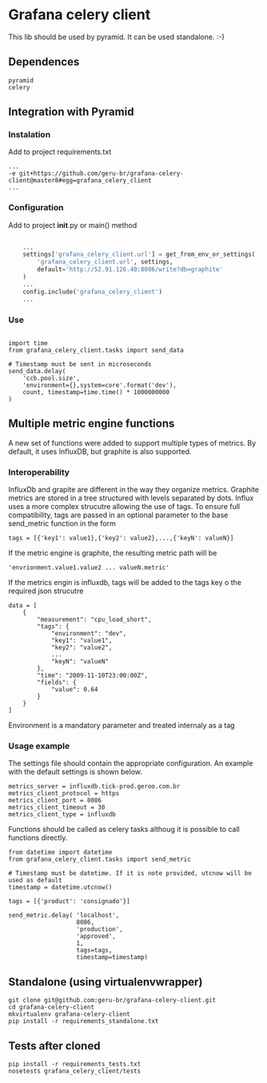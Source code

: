 # Grafana celery client

This lib should be used by pyramid. It can be used standalone. :-)

## Dependences
```
pyramid
celery
```

## Integration with Pyramid

### Instalation

Add to project requirements.txt

```shell
...
-e git+https://github.com/geru-br/grafana-celery-client@master8#egg=grafana_celery_client
...

```

### Configuration
Add to project __init__.py or main() method

```python
	
    ...
    settings['grafana_celery_client.url'] = get_from_env_or_settings(
        'grafana_celery_client.url', settings,
        default='http://52.91.126.40:8086/write?db=graphite'
    )
    ...
    config.include('grafana_celery_client')
    ...

```

### Use

```

import time
from grafana_celery_client.tasks import send_data

# Timestamp must be sent in microseconds
send_data.delay(
    'ccb.pool.size',
    'environment={},system=core'.format('dev'),
    count, timestamp=time.time() * 1000000000
)
```

## Multiple metric engine functions

A new set of functions were added to support multiple types of metrics. By default, it uses InfluxDB, but graphite is also supported. 

### Interoperability

InfluxDb and grapite are different in the way they organize metrics. Graphite metrics are stored in a tree structured with levels separated by dots. Influx uses a more complex strucutre allowing the use of tags. To ensure full compatibility, tags are passed in an optional parameter to the base send_metric function in the form

```
tags = [{'key1': value1},{'key2': value2},...,{'keyN': valueN}]
```

If the metric engine is graphite, the resulting metric path will be

```
'envrionment.value1.value2 ... valueN.metric'

```

If the metrics engin is influxdb, tags will be added to the tags key o the required json strucutre

```
data = [
    {
        "measurement": "cpu_load_short",
        "tags": {
            "environment": "dev",
            "key1": "value1",
            "key2": "value2",
            ...
            "keyN": "valueN"
        },
        "time": "2009-11-10T23:00:00Z",
        "fields": {
            "value": 0.64
        }
    }
]
```

Environment is a mandatory parameter and treated internaly as a tag

### Usage example
The settings file should contain the appropriate configuration. An example with the default settings is shown below.

```
metrics_server = influxdb.tick-prod.geroo.com.br
metrics_client_protocol = https
metrics_client_port = 8086
metrics_client_timeout = 30
metrics_client_type = influxdb

```

Functions should be called as celery tasks althoug it is possible to call functions directly.

```
from datetime import datetime
from grafana_celery_client.tasks import send_metric

# Timestamp must be datetime. If it is note provided, utcnow will be used as default
timestamp = datetime.utcnow()

tags = [{'product': 'consignado'}]

send_metric.delay( 'localhost',
                   8086, 
                   'production', 
                   'approved', 
                   1, 
                   tags=tags, 
                   timestamp=timestamp)
```



## Standalone (using virtualenvwrapper)


```shell
git clone git@github.com:geru-br/grafana-celery-client.git
cd grafana-celery-client
mkvirtualenv grafana-celery-client
pip install -r requirements_standalone.txt
```


## Tests after cloned


```shell
pip install -r requirements_tests.txt
nosetests grafana_celery_client/tests

```

